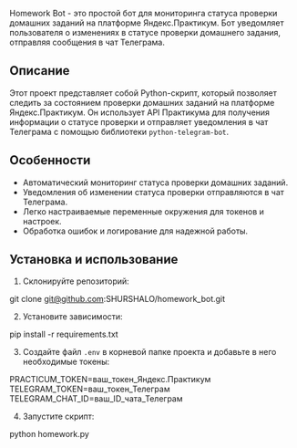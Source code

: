 Homework Bot - это простой бот для мониторинга статуса проверки домашних заданий на платформе Яндекс.Практикум. Бот уведомляет пользователя о изменениях в статусе проверки домашнего задания, отправляя сообщения в чат Телеграма.

## Описание

Этот проект представляет собой Python-скрипт, который позволяет следить за состоянием проверки домашних заданий на платформе Яндекс.Практикум. Он использует API Практикума для получения информации о статусе проверки и отправляет уведомления в чат Телеграма с помощью библиотеки `python-telegram-bot`.

## Особенности

- Автоматический мониторинг статуса проверки домашних заданий.
- Уведомления об изменении статуса проверки отправляются в чат Телеграма.
- Легко настраиваемые переменные окружения для токенов и настроек.
- Обработка ошибок и логирование для надежной работы.

## Установка и использование

1. Склонируйте репозиторий:

git clone git@github.com:SHURSHALO/homework_bot.git

2. Установите зависимости:

pip install -r requirements.txt

3. Создайте файл `.env` в корневой папке проекта и добавьте в него необходимые токены:

PRACTICUM_TOKEN=ваш_токен_Яндекс.Практикум
TELEGRAM_TOKEN=ваш_токен_Телеграм
TELEGRAM_CHAT_ID=ваш_ID_чата_Телеграм

4. Запустите скрипт:

python homework.py